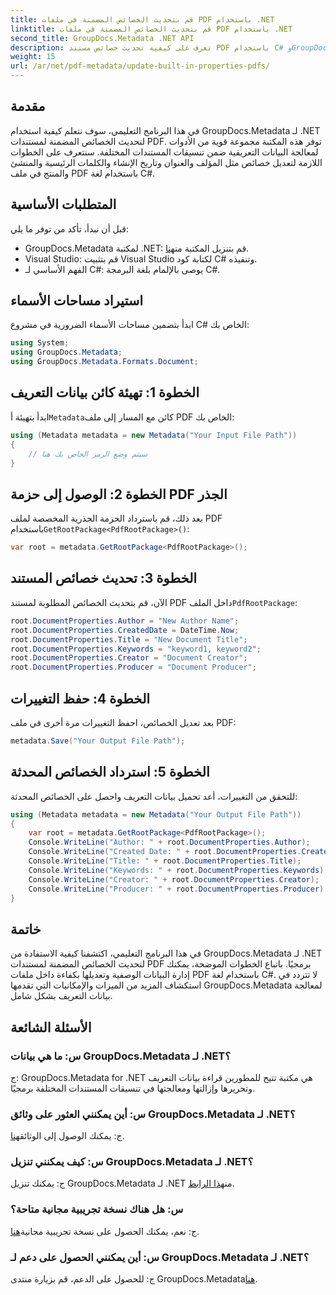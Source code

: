 ```yaml
---
title: قم بتحديث الخصائص المضمنة في ملفات PDF باستخدام .NET
linktitle: قم بتحديث الخصائص المضمنة في ملفات PDF باستخدام .NET
second_title: GroupDocs.Metadata .NET API
description: تعرف على كيفية تحديث خصائص مستند PDF باستخدام C# وGroupDocs.Metadata لـ .NET. قم بتعديل المؤلف والعنوان والكلمات الرئيسية والمزيد برمجياً.
weight: 15
url: /ar/net/pdf-metadata/update-built-in-properties-pdfs/
---
```

## مقدمة
في هذا البرنامج التعليمي، سوف نتعلم كيفية استخدام GroupDocs.Metadata لـ .NET لتحديث الخصائص المضمنة لمستندات PDF. توفر هذه المكتبة مجموعة قوية من الأدوات لمعالجة البيانات التعريفية ضمن تنسيقات المستندات المختلفة. سنتعرف على الخطوات اللازمة لتعديل خصائص مثل المؤلف والعنوان وتاريخ الإنشاء والكلمات الرئيسية والمنشئ والمنتج في ملف PDF باستخدام لغة C#.
## المتطلبات الأساسية
قبل أن نبدأ، تأكد من توفر ما يلي:
-  GroupDocs.Metadata لمكتبة .NET: قم بتنزيل المكتبة من[هنا](https://releases.groupdocs.com/metadata/net/).
- Visual Studio: قم بتثبيت Visual Studio لكتابة كود C# وتنفيذه.
- الفهم الأساسي لـ C#: يوصى بالإلمام بلغة البرمجة C#.

## استيراد مساحات الأسماء
ابدأ بتضمين مساحات الأسماء الضرورية في مشروع C# الخاص بك:
```csharp
using System;
using GroupDocs.Metadata;
using GroupDocs.Metadata.Formats.Document;
```
## الخطوة 1: تهيئة كائن بيانات التعريف
 ابدأ بتهيئة أ`Metadata`كائن مع المسار إلى ملف PDF الخاص بك:
```csharp
using (Metadata metadata = new Metadata("Your Input File Path"))
{
    // سيتم وضع الرمز الخاص بك هنا
}
```
## الخطوة 2: الوصول إلى حزمة PDF الجذر
 بعد ذلك، قم باسترداد الحزمة الجذرية المخصصة لملف PDF باستخدام`GetRootPackage<PdfRootPackage>()`:
```csharp
var root = metadata.GetRootPackage<PdfRootPackage>();
```
## الخطوة 3: تحديث خصائص المستند
 الآن، قم بتحديث الخصائص المطلوبة لمستند PDF داخل الملف`PdfRootPackage`:
```csharp
root.DocumentProperties.Author = "New Author Name";
root.DocumentProperties.CreatedDate = DateTime.Now;
root.DocumentProperties.Title = "New Document Title";
root.DocumentProperties.Keywords = "keyword1, keyword2";
root.DocumentProperties.Creator = "Document Creator";
root.DocumentProperties.Producer = "Document Producer";
```
## الخطوة 4: حفظ التغييرات
بعد تعديل الخصائص، احفظ التغييرات مرة أخرى في ملف PDF:
```csharp
metadata.Save("Your Output File Path");
```
## الخطوة 5: استرداد الخصائص المحدثة
للتحقق من التغييرات، أعد تحميل بيانات التعريف واحصل على الخصائص المحدثة:
```csharp
using (Metadata metadata = new Metadata("Your Output File Path"))
{
    var root = metadata.GetRootPackage<PdfRootPackage>();
    Console.WriteLine("Author: " + root.DocumentProperties.Author);
    Console.WriteLine("Created Date: " + root.DocumentProperties.CreatedDate);
    Console.WriteLine("Title: " + root.DocumentProperties.Title);
    Console.WriteLine("Keywords: " + root.DocumentProperties.Keywords);
    Console.WriteLine("Creator: " + root.DocumentProperties.Creator);
    Console.WriteLine("Producer: " + root.DocumentProperties.Producer);
}
```

## خاتمة
في هذا البرنامج التعليمي، اكتشفنا كيفية الاستفادة من GroupDocs.Metadata لـ .NET لتحديث الخصائص المضمنة لمستندات PDF برمجيًا. باتباع الخطوات الموضحة، يمكنك إدارة البيانات الوصفية وتعديلها بكفاءة داخل ملفات PDF باستخدام لغة C#. لا تتردد في استكشاف المزيد من الميزات والإمكانيات التي تقدمها GroupDocs.Metadata لمعالجة بيانات التعريف بشكل شامل.

## الأسئلة الشائعة
### س: ما هي بيانات GroupDocs.Metadata لـ .NET؟
ج: GroupDocs.Metadata for .NET هي مكتبة تتيح للمطورين قراءة بيانات التعريف وتحريرها وإزالتها ومعالجتها في تنسيقات المستندات المختلفة برمجيًا.
### س: أين يمكنني العثور على وثائق GroupDocs.Metadata لـ .NET؟
 ج: يمكنك الوصول إلى الوثائق[هنا](https://tutorials.groupdocs.com/metadata/net/).
### س: كيف يمكنني تنزيل GroupDocs.Metadata لـ .NET؟
 ج: يمكنك تنزيل GroupDocs.Metadata لـ .NET من[هذا الرابط](https://releases.groupdocs.com/metadata/net/).
### س: هل هناك نسخة تجريبية مجانية متاحة؟
 ج: نعم، يمكنك الحصول على نسخة تجريبية مجانية[هنا](https://releases.groupdocs.com/).
### س: أين يمكنني الحصول على دعم لـ GroupDocs.Metadata لـ .NET؟
 ج: للحصول على الدعم، قم بزيارة منتدى GroupDocs.Metadata[هنا](https://forum.groupdocs.com/c/metadata/14).